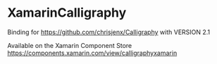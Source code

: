 # XamarinCalligraphy
Binding for https://github.com/chrisjenx/Calligraphy with VERSION 2.1

Available on the Xamarin Component Store https://components.xamarin.com/view/calligraphyxamarin

